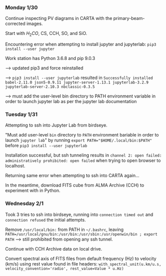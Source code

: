 ### Monday 1/30

Continue inspecting PV diagrams in CARTA with the primary-beam-corrected images.

Start with $H_2CO$, CS, CCH, SO, and SiO.

Encountering error when attempting to install jupyter and jupyterlab: `pip3 install --user jupyter`

Work station has Python 3.6.8 and pip 9.0.3

--> updated pip3 and force reinstalled

--> `pip3 install --user jupyterlab` resulted in `Successfully installed babel-2.11.0 json5-0.9.11 jupyter-server-1.13.1 jupyterlab-3.2.9 jupyterlab-server-2.10.3 nbclassic-0.3.5`

--> must add the user-level bin directory to PATH environment variable in order to launch jupyter lab as per the jupyter lab documentation 


### Tuesday 1/31

Attempting to ssh into Jupyter Lab from birdseye.

"Must add user-level `bin` directory to `PATH` environment bariable in order to launch `jupyter lab`" by running `export PATH="$HOME/.local/bin:$PATH"` before `pip3 install --user jupyterlab`

Installation successful, but ssh tunneling results in `channel 2: open failed: administratively prohibited: open failed` when trying to open browser to localhost.

Returning same error when attempting to ssh into CARTA again... 

In the meantime, download FITS cube from ALMA Archive (CCH) to experiment with in Python.


### Wednesday 2/1

Took 3 tries to ssh into birdseye, running into `connection timed out` and `connection refused` the initial attempts.

Remove `/usr/local/bin:` from PATH in `~/.bashrc`, leaving `PATH=/usr/local/gnu/bin:/usr/bin:/usr/sbin:/usr/openwin/bin ; export PATH` --> still prohibited from opening any ssh tunnel.

Continue with CCH Archive data on local drive.

Convert spectral axis of FITS files from default frequency (Hz) to velocity (km/s) using rest value found in file headers: `with_spectral_unit(u.km/u.s, velocity_convention='radio', rest_value=Value * u.Hz)`
